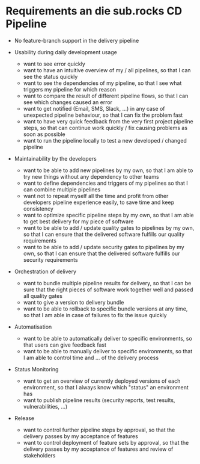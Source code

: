 # Requirements an die sub.rocks CD Pipeline

- No feature-branch support in the delivery pipeline

- Usability during daily development usage

    - want to see error quickly
    - want to have an intuitive overview of my / all pipelines, so that I can see the status quickly
    - want to see the dependencies of my pipeline, so that I see what triggers my pipeline for which reason
    - want to compare the result of different pipeline flows, so that I can see which changes caused an error
    - want to get notified (Email, SMS, Slack, ...) in any case of unexpected pipeline behaviour, so that I can fix the problem fast
    - want to have very quick feedback from the very first project pipeline steps, so that can continue work quickly / fix causing problems as soon as possible
    - want to run the pipeline locally to test a new developed / changed pipeline

- Maintainability by the developers

    - want to be able to add new pipelines by my own, so that I am able to try new things without any dependency to other teams
    - want to define dependencies and triggers of my pipelines so that I can combine multiple pipelines
    - want not to repeat myself all the time and profit from other developers pipeline experience easily, to save time and keep consistency
    - want to optimize specific pipeline steps by my own, so that I am able to get best delivery for my piece of software
    - want to be able to add / update quality gates to pipelines by my own, so that I can ensure that the delivered software fulfills our quality requirements
    - want to be able to add / update security gates to pipelines by my own, so that I can ensure that the delivered software fulfills our security requirements

- Orchestration of delivery

    - want to bundle multiple pipeline results for delivery, so that I can be sure that the right pieces of software work together well and passed all quality gates
    - want to give a version to delivery bundle
    - want to be able to rollback to specific bundle versions at any time, so that I am able in case of failures to fix the issue quickly
    
- Automatisation    
    
    - want to be able to automatically deliver to specific environments, so that users can give feedback fast
    - want to be able to manually deliver to specific environments, so that I am able to control time and ... of the delivery process

- Status Monitoring

    - want to get an overview of currently deployed versions of each environment, so that I always know which "status" an environment has
    - want to publish pipeline results (security reports, test results, vulnerabilities, ...)

- Release

    - want to control further pipeline steps by approval, so that the delivery passes by my acceptance of features
    - want to control deployment of feature sets by approval, so that the delivery passes by my acceptance of features and review of stakeholders
